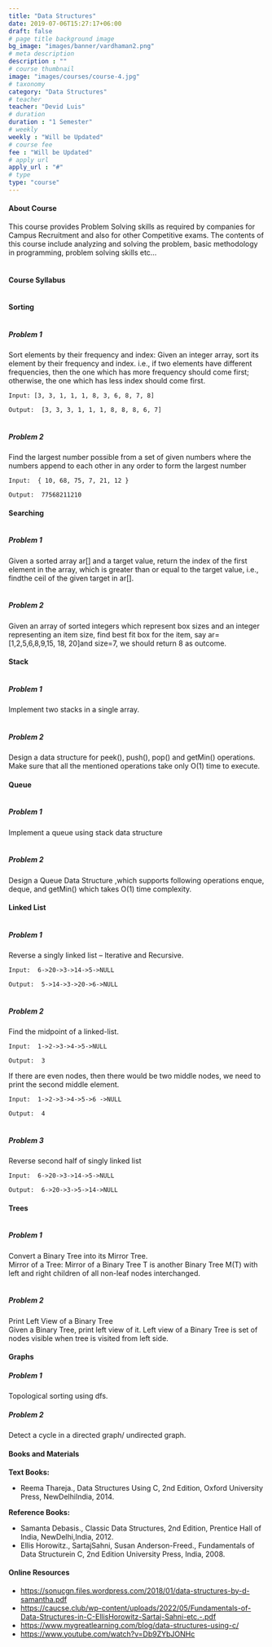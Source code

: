 ```yaml
---
title: "Data Structures"
date: 2019-07-06T15:27:17+06:00
draft: false
# page title background image
bg_image: "images/banner/vardhaman2.png"
# meta description
description : ""
# course thumbnail
image: "images/courses/course-4.jpg"
# taxonomy
category: "Data Structures"
# teacher
teacher: "Devid Luis"
# duration
duration : "1 Semester"
# weekly
weekly : "Will be Updated"
# course fee
fee : "Will be Updated"
# apply url
apply_url : "#"
# type
type: "course"
---
```


#### About Course
This course provides Problem Solving skills as required by companies for Campus Recruitment 
and also for other Competitive exams. The contents of this course include analyzing and solving the 
problem, basic methodology in programming, problem solving skills etc…

#### <br>Course Syllabus

#### <br>Sorting

##### <br>Problem 1
  Sort elements by their frequency and index:
Given an integer array, sort its element by their frequency and index. i.e., if two elements have 
different frequencies, then the one which has more frequency should come first; otherwise, the 
one which has less index should come first.

    Input: [3, 3, 1, 1, 1, 8, 3, 6, 8, 7, 8]
    
    Output:  [3, 3, 3, 1, 1, 1, 8, 8, 8, 6, 7]

##### <br>Problem 2
  Find the largest number possible from a set of given numbers where the numbers append to 
each other in any order to form the largest number

    Input:  { 10, 68, 75, 7, 21, 12 }

    Output:  77568211210

#### Searching

##### <br>Problem 1
  Given a sorted array ar[] and a target value, return the index of the first element in the array, 
which is greater than or equal to the target value, i.e., findthe ceil of the given target in ar[].

##### <br>Problem 2
 Given an array of sorted integers which represent box sizes and an integer representing an item
size, find best fit box for the item, say ar=[1,2,5,6,8,9,15, 18, 20]and size=7, we should return 8
as outcome.

#### Stack

##### <br>Problem 1
 Implement two stacks in a single array.

##### <br>Problem 2
 Design a data structure for peek(), push(), pop() and getMin() operations. Make sure that all the 
mentioned operations take only O(1) time to execute.

#### Queue

##### <br>Problem 1 
 Implement a queue using stack data structure 

##### <br>Problem 2
Design a Queue Data Structure ,which supports following operations enque, deque, and 
getMin() which takes O(1) time complexity.

#### Linked List

##### <br>Problem 1
 Reverse a singly linked list – Iterative and Recursive.

    Input:  6->20->3->14->5->NULL
    
    Output:  5->14->3->20->6->NULL

##### <br>Problem 2
Find the midpoint of a linked-list.

    Input:  1->2->3->4->5->NULL
    
    Output:  3
If there are even nodes, then there would be two middle nodes, we need to print the second 
middle element.

    Input:  1->2->3->4->5->6 ->NULL
    
    Output:  4
    
##### <br>Problem 3
 Reverse second half of singly linked list

    Input:  6->20->3->14->5->NULL
    
    Output:  6->20->3->5->14->NULL


#### Trees

##### <br>Problem 1
 Convert a Binary Tree into its Mirror Tree.<br>
Mirror of a Tree: Mirror of a Binary Tree T is another Binary Tree M(T) with left and right 
children of all non-leaf nodes interchanged.

##### <br>Problem 2
Print Left View of a Binary Tree<br>
Given a Binary Tree, print left view of it. Left view of a Binary Tree is set of nodes visible when 
tree is visited from left side.

#### Graphs

##### Problem 1
Topological sorting using dfs.

##### Problem 2
Detect a cycle in a directed graph/ undirected graph.

#### Books and Materials
**Text Books:**
* Reema Thareja., Data Structures Using C, 2nd Edition, Oxford University Press, NewDelhiIndia, 2014.

**Reference Books:**
* Samanta Debasis., Classic Data Structures, 2nd Edition, Prentice Hall of India, NewDelhi,India, 2012.
* Ellis Horowitz., SartajSahni, Susan Anderson-Freed., Fundamentals of Data Structurein C, 2nd Edition University Press, India, 2008.

#### Online Resources
* https://sonucgn.files.wordpress.com/2018/01/data-structures-by-d-samantha.pdf
* https://caucse.club/wp-content/uploads/2022/05/Fundamentals-of-Data-Structures-in-C-EllisHorowitz-Sartaj-Sahni-etc.-.pdf
* https://www.mygreatlearning.com/blog/data-structures-using-c/
* https://www.youtube.com/watch?v=Db9ZYbJONHc
